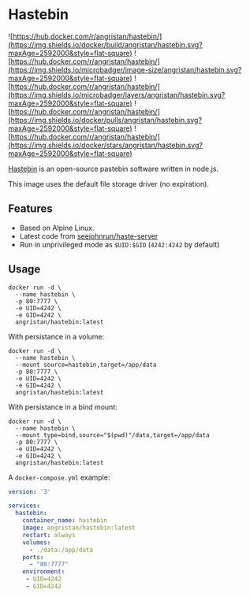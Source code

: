 # Hastebin

![https://hub.docker.com/r/angristan/hastebin/](https://img.shields.io/docker/build/angristan/hastebin.svg?maxAge=2592000&style=flat-square)
![https://hub.docker.com/r/angristan/hastebin/](https://img.shields.io/microbadger/image-size/angristan/hastebin.svg?maxAge=2592000&style=flat-square)
![https://hub.docker.com/r/angristan/hastebin/](https://img.shields.io/microbadger/layers/angristan/hastebin.svg?maxAge=2592000&style=flat-square)
![https://hub.docker.com/r/angristan/hastebin/](https://img.shields.io/docker/pulls/angristan/hastebin.svg?maxAge=2592000&style=flat-square)
![https://hub.docker.com/r/angristan/hastebin/](https://img.shields.io/docker/stars/angristan/hastebin.svg?maxAge=2592000&style=flat-square)

[Hastebin](https://github.com/seejohnrun/haste-server) is an open-source pastebin software written in node.js.

This image uses the default file storage driver (no expiration).

## Features
- Based on Alpine Linux.
- Latest code from [seejohnrun/haste-server](https://github.com/seejohnrun/haste-server)
- Run in unprivileged mode as `$UID:$GID` (`4242:4242` by default)

## Usage

```docker
docker run -d \
  --name hastebin \
  -p 80:7777 \
  -e UID=4242 \
  -e GID=4242 \
  angristan/hastebin:latest
```

With persistance in a volume:

```docker
docker run -d \
  --name hastebin \
  --mount source=hastebin,target=/app/data
  -p 80:7777 \
  -e UID=4242 \
  -e GID=4242 \
  angristan/hastebin:latest
```

With persistance in a bind mount:

```docker
docker run -d \
  --name hastebin \
  --mount type=bind,source="$(pwd)"/data,target=/app/data
  -p 80:7777 \
  -e UID=4242 \
  -e GID=4242 \
  angristan/hastebin:latest
```

A `docker-compose.yml` example:

```yml
version: '3'

services:
  hastebin:
    container_name: hastebin
    image: angristan/hastebin:latest
    restart: always
    volumes:
      - ./data:/app/data
    ports:
      - "80:7777"
    environment:
     - UID=4242
     - GID=4242
```